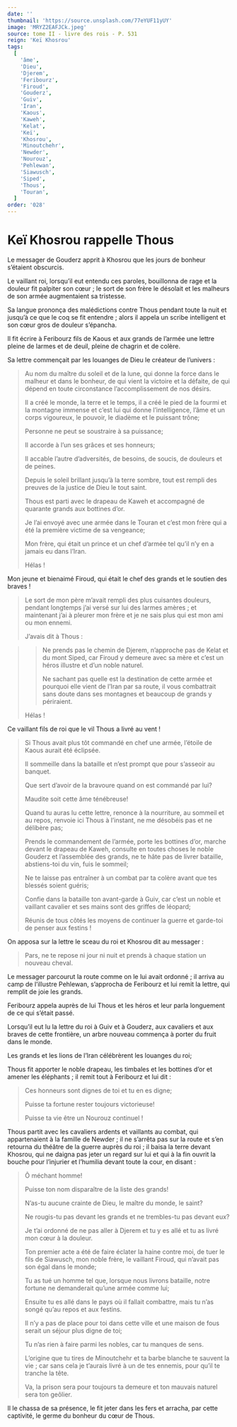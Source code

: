 ```yaml
---
date: ''
thumbnail: 'https://source.unsplash.com/77eYUF11yUY'
image: 'MRYZ2EAFJCk.jpeg'
source: tome II - livre des rois - P. 531
reign: 'Keï Khosrou'
tags:
  [
    'âme',
    'Dieu',
    'Djerem',
    'Feribourz',
    'Firoud',
    'Gouderz',
    'Guiv',
    'Iran',
    'Kaous',
    'Kaweh',
    'Kelat',
    'Keï',
    'Khosrou',
    'Minoutchehr',
    'Newder',
    'Nourouz',
    'Pehlewan',
    'Siawusch',
    'Siped',
    'Thous',
    'Touran',
  ]
order: '028'
---
```


# Keï Khosrou rappelle Thous

Le messager de Gouderz apprit à Khosrou que les jours de bonheur s’étaient obscurcis.

Le vaillant roi, lorsqu’il eut entendu ces paroles, bouillonna de rage et la douleur fit palpiter son cœur ; le sort de son frère le désolait et les malheurs de son armée augmentaient sa tristesse.

Sa langue prononça des malédictions contre Thous pendant toute la nuit et jusqu’à ce que le coq se fit entendre ; alors il appela un scribe intelligent et son cœur gros de douleur s’épancha.

Il fit écrire à Feribourz fils de Kaous et aux grands de l’armée une lettre pleine de larmes et de deuil, pleine de chagrin et de colère.

Sa lettre commençait par les louanges de Dieu le créateur de l’univers :

> Au nom du maître du soleil et de la lune, qui donne la force dans le malheur et dans le bonheur, de qui vient la victoire et la défaite, de qui dépend en toute circonstance l’accomplissement de nos désirs.
>
> Il a créé le monde, la terre et le temps, il a créé le pied de la fourmi et Ia montagne immense et c’est lui qui donne l’intelligence, l’âme et un corps vigoureux, le pouvoir, le diadème et le puissant trône;
>
> Personne ne peut se soustraire à sa puissance;
>
> Il accorde à l’un ses grâces et ses honneurs;
>
> Il accable l’autre d’adversités, de besoins, de soucis, de douleurs et de peines.
>
> Depuis le soleil brillant jusqu’à la terre sombre, tout est rempli des preuves de la justice de Dieu le tout saint.
>
> Thous est parti avec le drapeau de Kaweh et accompagné de quarante grands aux bottines d’or.
>
> Je l’ai envoyé avec une armée dans le Touran et c’est mon frère qui a été la première victime de sa vengeance;
>
> Mon frère, qui était un prince et un chef d’armée tel qu’il n’y en a jamais eu dans l’Iran.
>
> Hélas !

Mon jeune et bienaimé Firoud, qui était le chef des grands et le soutien des braves !

> Le sort de mon père m’avait rempli des plus cuisantes douleurs, pendant longtemps j’ai versé sur lui des larmes amères ; et maintenant j’ai à pleurer mon frère et je ne sais plus qui est mon ami ou mon ennemi.
>
> J’avais dit à Thous :

> > Ne prends pas le chemin de Djerem, n’approche pas de Kelat et du mont Siped, car Firoud y demeure avec sa mère et c’est un héros illustre et d’un noble naturel.
> >
> > Ne sachant pas quelle est la destination de cette armée et pourquoi elle vient de l’Iran par sa route, il vous combattrait sans doute dans ses montagnes et beaucoup de grands y périraient.
>
> Hélas !

Ce vaillant fils de roi que le vil Thous a livré au vent !

> Si Thous avait plus tôt commandé en chef une armée, l’étoile de Kaous aurait été éclipsée.
>
> Il sommeille dans la bataille et n’est prompt que pour s’asseoir au banquet.
>
> Que sert d’avoir de la bravoure quand on est commandé par lui?
>
> Maudite soit cette âme ténébreuse!
>
> Quand tu auras lu cette lettre, renonce à la nourriture, au sommeil et au repos, renvoie ici Thous à l’instant, ne me désobéis pas et ne délibère pas;
>
> Prends le commandement de l’armée, porte les bottines d’or, marche devant le drapeau de Kaweh, consulte en toutes choses le noble Gouderz et l’assemblée des grands, ne te hâte pas de livrer bataille, abstiens-toi du vin, fuis le sommeil;
>
> Ne te laisse pas entraîner à un combat par ta colère avant que tes blessés soient guéris;
>
> Confie dans la bataille ton avant-garde à Guiv, car c’est un noble et vaillant cavalier et ses mains sont des griffes de léopard;
>
> Réunis de tous côtés les moyens de continuer la guerre et garde-toi de penser aux festins !

On apposa sur la lettre le sceau du roi et Khosrou dit au messager :

> Pars, ne te repose ni jour ni nuit et prends à chaque station un nouveau cheval.

Le messager parcourut la route comme on le lui avait ordonné ; il arriva au camp de l’illustre Pehlewan, s’approcha de Feribourz et lui remit la lettre, qui remplit de joie les grands.

Feribourz appela auprès de lui Thous et les héros et leur parla longuement de ce qui s’était passé.

Lorsqu’il eut lu la lettre du roi à Guiv et à Gouderz, aux cavaliers et aux braves de cette frontière, un arbre nouveau commença à porter du fruit dans le monde.

Les grands et les lions de l’Iran célébrèrent les louanges du roi;

Thous fit apporter le noble drapeau, les timbales et les bottines d’or et amener les éléphants ; il remit tout à Feribourz et lui dit :

> Ces honneurs sont dignes de toi et tu en es digne;
>
> Puisse ta fortune rester toujours victorieuse!
>
> Puisse ta vie être un Nourouz continuel !

Thous partit avec les cavaliers ardents et vaillants au combat, qui appartenaient à la famille de Newder ; il ne s’arrêta pas sur la route et s’en retourna du théâtre de la guerre auprès du roi ; il baisa la terre devant Khosrou, qui ne daigna pas jeter un regard sur lui et qui à la fin ouvrit la bouche pour l’injurier et l’humilia devant toute la cour, en disant :

> Ô méchant homme!
>
> Puisse ton nom disparaître de la liste des grands!
>
> N’as-tu aucune crainte de Dieu, le maître du monde, le saint?
>
> Ne rougis-tu pas devant les grands et ne trembles-tu pas devant eux?
>
> Je t’ai ordonné de ne pas aller à Djerem et tu y es allé et tu as livré mon cœur à la douleur.
>
> Ton premier acte a été de faire éclater la haine contre moi, de tuer le fils de Siawusch, mon noble frère, le vaillant Firoud, qui n’avait pas son égal dans le monde;
>
> Tu as tué un homme tel que, lorsque nous livrons bataille, notre fortune ne demanderait qu’une armée comme lui;
>
> Ensuite tu es allé dans le pays où il fallait combattre, mais tu n’as songé qu’au repos et aux festins.
>
> Il n’y a pas de place pour toi dans cette ville et une maison de fous serait un séjour plus digne de toi;
>
> Tu n’as rien à faire parmi les nobles, car tu manques de sens.
>
> L’origine que tu tires de Minoutchehr et ta barbe blanche te sauvent la vie ; car sans cela je t’aurais livré à un de tes ennemis, pour qu’il te tranche la tête.
>
> Va, la prison sera pour toujours ta demeure et ton mauvais naturel sera ton geôlier.

Il le chassa de sa présence, le fit jeter dans les fers et arracha, par cette captivité, le germe du bonheur du cœur de Thous.
